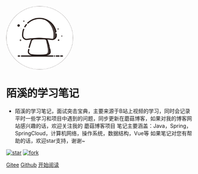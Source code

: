<img width="180px" style="border-radius: 50%" bor src="./doc/icon/favicon2.ico">

# 陌溪的学习笔记

- 陌溪的学习笔记，面试突击宝典，主要来源于B站上视频的学习，同时会记录平时一些学习和项目中遇到的问题，同步更新在蘑菇博客，如果对我的博客网站感兴趣的话，欢迎关注我的 蘑菇博客项目 笔记主要涵盖：Java，Spring，SpringCloud，计算机网络，操作系统，数据结构，Vue等 如果笔记对您有帮助的话，欢迎star支持，谢谢~

<a href='https://gitee.com/moxi159753/LearningNotes/stargazers'><img src='https://gitee.com/moxi159753/LearningNotes/badge/star.svg?theme=dark' alt='star'></img></a>
<a href='https://gitee.com/moxi159753/LearningNotes/members'><img src='https://gitee.com/moxi159753/LearningNotes/badge/fork.svg?theme=dark' alt='fork'></img></a>

[Gitee](<https://gitee.com/moxi159753/LearningNotes>)
[Github](<https://github.com/moxi624/LearningNotes>)
[开始阅读](README.md)

